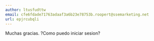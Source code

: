 ```yaml
---
author: ltusfudttw
email: cfe6fdade71763adaaf3a6b23e78753b.roopert@ssemarketing.net
url: epjrcubqli
---
```


Muchas gracias. ?Como puedo iniciar sesion?